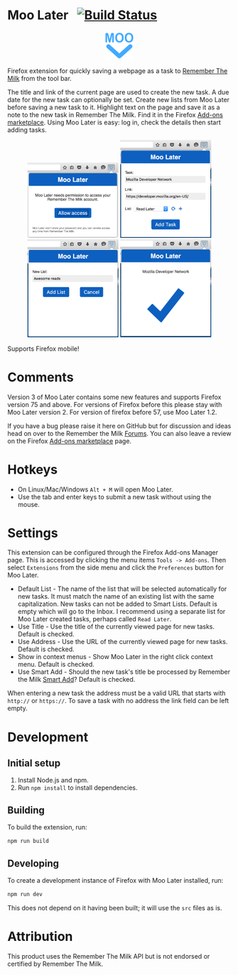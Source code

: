 # Moo Later &nbsp;&nbsp;[![Build Status](https://travis-ci.org/cgfrost/moolater.svg?branch=master)](https://travis-ci.org/cgfrost/moolater)

<!---
[![dependencies Status](https://david-dm.org/cgfrost/moolater/status.png?theme=shields.io)](https://david-dm.org/cgfrost/moolater#info=dependencies) [![devDependencies Status](https://david-dm.org/cgfrost/moolater/dev-status.png?theme=shields.io)](https://david-dm.org/cgfrost/moolater#info=devDependencies)
--->

<p align="center">
  <img src="src/icons/icon-128.png?raw=true" alt="Moo Later Logo" height="64" width="64"/>
</p>

Firefox extension for quickly saving a webpage as a task to [Remember The Milk](https://www.rememberthemilk.com/) from the tool bar.

The title and link of the current page are used to create the new task.
A due date for the new task can optionally be set.
Create new lists from Moo Later before saving a new task to it.
Highlight text on the page and save it as a note to the new task in Remember The Milk.
Find it in the Firefox [Add-ons marketplace](https://addons.mozilla.org/en-US/firefox/addon/moo-later/).
Using Moo Later is easy: log in, check the details then start adding tasks.

<p align="center">
	<img src="screenshots/step-1.png?raw=true" alt="Moo Later Logo" width="205"/>
	<img src="screenshots/step-2.png?raw=true" alt="Moo Later Logo" width="205"/>
	<img src="screenshots/step-3.png?raw=true" alt="Moo Later Logo" width="205"/>
	<img src="screenshots/step-4.png?raw=true" alt="Moo Later Logo" width="205"/>
</p>

Supports Firefox mobile!

# Comments

Version 3 of Moo Later contains some new features and supports Firefox version 75 and above. For versions of Firefox before this please stay with Moo Later version 2. For version of firefox before 57, use Moo Later 1.2.

If you have a bug please raise it here on GitHub but for discussion and ideas head on over to the Remember the Milk [Forums](https://www.rememberthemilk.com/forums/tips/20401/). You can also leave a review on the Firefox [Add-ons marketplace](https://addons.mozilla.org/en-US/firefox/addon/moo-later/) page.

# Hotkeys

* On Linux/Mac/Windows `Alt + M` will open Moo Later.
* Use the tab and enter keys to submit a new task without using the mouse.

# Settings

This extension can be configured through the Firefox Add-ons Manager page. This is accessed by clicking the menu items `Tools -> Add-ons`. Then select `Extensions` from the side menu and click the `Preferences` button for Moo Later.

* Default List - The name of the list that will be selected automatically for new tasks. It must match the name of an existing list with the same capitalization. New tasks can not be added to Smart Lists. Default is empty which will go to the Inbox. I recommend using a separate list for Moo Later created tasks, perhaps called `Read Later`.
* Use Title - Use the title of the currently viewed page for new tasks. Default is checked.
* Use Address - Use the URL of the currently viewed page for new tasks. Default is checked.
* Show in context menus - Show Moo Later in the right click context menu. Default is checked.
* Use Smart Add - Should the new task's title be processed by Remember the Milk [Smart Add](https://www.rememberthemilk.com/help/?ctx=basics.smartadd.whatis)? Default is checked.

When entering a new task the address must be a valid URL that starts with `http://` or `https://`. To save a task with no address the link field can be left empty.

# Development

## Initial setup

1. Install Node.js and npm.
1. Run `npm install` to install dependencies.

## Building

To build the extension, run:

```bash
npm run build
```

## Developing

To create a development instance of Firefox with Moo Later installed, run:

```bash
npm run dev
```

This does not depend on it having been built; it will use the `src` files as is.

# Attribution

This product uses the Remember The Milk API but is not endorsed or certified by Remember The Milk.
